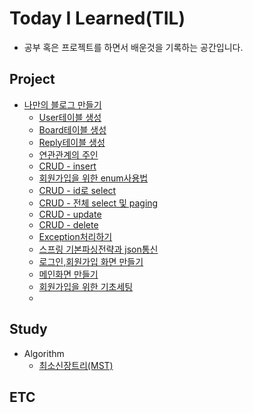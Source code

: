 # Today I Learned(TIL)
 - 공부 혹은 프로젝트를 하면서 배운것을 기록하는 공간입니다.

## Project
* [나만의 블로그 만들기](https://github.com/movingyun/Today-I-Learn/tree/master/%EB%82%98%EB%A7%8C%EC%9D%98%20%EB%B8%94%EB%A1%9C%EA%B7%B8%20%EB%A7%8C%EB%93%A4%EA%B8%B0)
	* [User테이블 생성](https://github.com/movingyun/Today-I-Learn/blob/master/%EB%82%98%EB%A7%8C%EC%9D%98%20%EB%B8%94%EB%A1%9C%EA%B7%B8%20%EB%A7%8C%EB%93%A4%EA%B8%B0/Ch18_User%ED%85%8C%EC%9D%B4%EB%B8%94%20%EC%83%9D%EC%84%B1.md)
	* [Board테이블 생성](https://github.com/movingyun/Today-I-Learn/blob/master/%EB%82%98%EB%A7%8C%EC%9D%98%20%EB%B8%94%EB%A1%9C%EA%B7%B8%20%EB%A7%8C%EB%93%A4%EA%B8%B0/Ch20_Board%ED%85%8C%EC%9D%B4%EB%B8%94%20%EC%83%9D%EC%84%B1.md)
	* [Reply테이블 생성](https://github.com/movingyun/Today-I-Learn/blob/master/%EB%82%98%EB%A7%8C%EC%9D%98%20%EB%B8%94%EB%A1%9C%EA%B7%B8%20%EB%A7%8C%EB%93%A4%EA%B8%B0/Ch21_Reply%ED%85%8C%EC%9D%B4%EB%B8%94%20%EC%83%9D%EC%84%B1.md)
	* [연관관계의 주인](https://github.com/movingyun/Today-I-Learn/blob/master/%EB%82%98%EB%A7%8C%EC%9D%98%20%EB%B8%94%EB%A1%9C%EA%B7%B8%20%EB%A7%8C%EB%93%A4%EA%B8%B0/Ch22_%EC%97%B0%EA%B4%80%EA%B4%80%EA%B3%84%EC%9D%98%20%EC%A3%BC%EC%9D%B8.md)
	* [CRUD - insert](https://github.com/movingyun/Today-I-Learn/blob/master/%EB%82%98%EB%A7%8C%EC%9D%98%20%EB%B8%94%EB%A1%9C%EA%B7%B8%20%EB%A7%8C%EB%93%A4%EA%B8%B0/Ch24_%ED%9A%8C%EC%9B%90%EA%B0%80%EC%9E%85%EC%9D%84%EC%9C%84%ED%95%9C%20insert%20%ED%85%8C%EC%8A%A4%ED%8A%B8.md)
	* [회원가입을 위한 enum사용법](https://github.com/movingyun/Today-I-Learn/blob/master/%EB%82%98%EB%A7%8C%EC%9D%98%20%EB%B8%94%EB%A1%9C%EA%B7%B8%20%EB%A7%8C%EB%93%A4%EA%B8%B0/Ch25_%ED%9A%8C%EC%9B%90%EA%B0%80%EC%9E%85%EC%9D%84%20%EC%9C%84%ED%95%9C%20enum%EC%82%AC%EC%9A%A9%EB%B2%95.md)
	* [CRUD - id로 select](https://github.com/movingyun/Today-I-Learn/blob/master/%EB%82%98%EB%A7%8C%EC%9D%98%20%EB%B8%94%EB%A1%9C%EA%B7%B8%20%EB%A7%8C%EB%93%A4%EA%B8%B0/Ch26_id%EB%A1%9C%20select%ED%85%8C%EC%8A%A4%ED%8A%B8.md)
	* [CRUD - 전체 select 및 paging](https://github.com/movingyun/Today-I-Learn/blob/master/%EB%82%98%EB%A7%8C%EC%9D%98%20%EB%B8%94%EB%A1%9C%EA%B7%B8%20%EB%A7%8C%EB%93%A4%EA%B8%B0/Ch27_%EC%A0%84%EC%B2%B4%20select%20%EB%B0%8F%20paging%ED%85%8C%EC%8A%A4%ED%8A%B8.md)
	* [CRUD - update](https://github.com/movingyun/Today-I-Learn/blob/master/%EB%82%98%EB%A7%8C%EC%9D%98%20%EB%B8%94%EB%A1%9C%EA%B7%B8%20%EB%A7%8C%EB%93%A4%EA%B8%B0/Ch28_update%ED%85%8C%EC%8A%A4%ED%8A%B8.md)
	* [CRUD - delete](https://github.com/movingyun/Today-I-Learn/blob/master/%EB%82%98%EB%A7%8C%EC%9D%98%20%EB%B8%94%EB%A1%9C%EA%B7%B8%20%EB%A7%8C%EB%93%A4%EA%B8%B0/Ch30_%EC%82%AD%EC%A0%9C%ED%95%98%EA%B8%B0%20%ED%85%8C%EC%8A%A4%ED%8A%B8.md)
	* [Exception처리하기](https://github.com/movingyun/Today-I-Learn/blob/master/%EB%82%98%EB%A7%8C%EC%9D%98%20%EB%B8%94%EB%A1%9C%EA%B7%B8%20%EB%A7%8C%EB%93%A4%EA%B8%B0/Ch31_Exception%EC%B2%98%EB%A6%AC%ED%95%98%EA%B8%B0.md)
	* [스프링 기본파싱전략과 json통신](https://github.com/movingyun/Today-I-Learn/blob/master/%EB%82%98%EB%A7%8C%EC%9D%98%20%EB%B8%94%EB%A1%9C%EA%B7%B8%20%EB%A7%8C%EB%93%A4%EA%B8%B0/Ch32_%EC%8A%A4%ED%94%84%EB%A7%81%20%EA%B8%B0%EB%B3%B8%ED%8C%8C%EC%8B%B1%EC%A0%84%EB%9E%B5%EA%B3%BC%20json%ED%86%B5%EC%8B%A0_%20-%20%EB%B3%B5%EC%82%AC%EB%B3%B8.md)
	* [로그인,회원가입 화면 만들기](https://github.com/movingyun/Today-I-Learn/blob/master/%EB%82%98%EB%A7%8C%EC%9D%98%20%EB%B8%94%EB%A1%9C%EA%B7%B8%20%EB%A7%8C%EB%93%A4%EA%B8%B0/Ch33_%EB%A1%9C%EA%B7%B8%EC%9D%B8%2C%ED%9A%8C%EC%9B%90%EA%B0%80%EC%9E%85%20%ED%99%94%EB%A9%B4%20%EB%A7%8C%EB%93%A4%EA%B8%B0.md)
	* [메인화면 만들기](https://github.com/movingyun/Today-I-Learn/blob/master/%EB%82%98%EB%A7%8C%EC%9D%98%20%EB%B8%94%EB%A1%9C%EA%B7%B8%20%EB%A7%8C%EB%93%A4%EA%B8%B0/Ch33_%EB%A9%94%EC%9D%B8%ED%99%94%EB%A9%B4%20%EB%A7%8C%EB%93%A4%EA%B8%B0.md)
	* [회원가입을 위한 기초세팅](https://github.com/movingyun/Today-I-Learn/blob/master/%EB%82%98%EB%A7%8C%EC%9D%98%20%EB%B8%94%EB%A1%9C%EA%B7%B8%20%EB%A7%8C%EB%93%A4%EA%B8%B0/Ch34_%ED%9A%8C%EC%9B%90%EA%B0%80%EC%9E%85%EC%9D%84%20%EC%9C%84%ED%95%9C%20%EA%B8%B0%EC%B4%88%EC%84%B8%ED%8C%85.md)
	* [ ]( )
	


## Study
* Algorithm
	* [최소신장트리(MST)](https://github.com/movingyun/Today-I-Learn/blob/master/%EC%95%8C%EA%B3%A0%EB%A6%AC%EC%A6%98/%EC%B5%9C%EC%86%8C%EC%8B%A0%EC%9E%A5%ED%8A%B8%EB%A6%AC(MST).md)

## ETC
